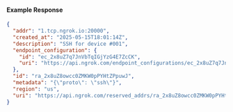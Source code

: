 <!-- Code generated for API Clients. DO NOT EDIT. -->

#### Example Response

```json
{
  "addr": "1.tcp.ngrok.io:20000",
  "created_at": "2025-05-15T18:01:14Z",
  "description": "SSH for device #001",
  "endpoint_configuration": {
    "id": "ec_2x8uZ7q7JnVbTqIGjYzG4E7ZcCK",
    "uri": "https://api.ngrok.com/endpoint_configurations/ec_2x8uZ7q7JnVbTqIGjYzG4E7ZcCK"
  },
  "id": "ra_2x8uZ8owcc0ZMKW0pPYHtZPpuwJ",
  "metadata": "{\"proto\": \"ssh\"}",
  "region": "us",
  "uri": "https://api.ngrok.com/reserved_addrs/ra_2x8uZ8owcc0ZMKW0pPYHtZPpuwJ"
}
```
